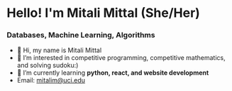 # Hello! I'm Mitali Mittal (She/Her)
### Databases, Machine Learning, Algorithms
- 👋 Hi, my name is Mitali Mittal 
- 👀 I’m interested in competitive programming, competitive mathematics, and solving sudoku:) 
- 🌱 I’m currently learning **python, react, and website development**
- Email: [mitalim@uci.edu](mitalim@uci.edu)
